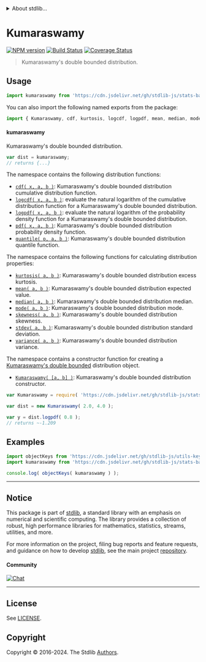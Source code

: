 <!--

@license Apache-2.0

Copyright (c) 2018 The Stdlib Authors.

Licensed under the Apache License, Version 2.0 (the "License");
you may not use this file except in compliance with the License.
You may obtain a copy of the License at

   http://www.apache.org/licenses/LICENSE-2.0

Unless required by applicable law or agreed to in writing, software
distributed under the License is distributed on an "AS IS" BASIS,
WITHOUT WARRANTIES OR CONDITIONS OF ANY KIND, either express or implied.
See the License for the specific language governing permissions and
limitations under the License.

-->


<details>
  <summary>
    About stdlib...
  </summary>
  <p>We believe in a future in which the web is a preferred environment for numerical computation. To help realize this future, we've built stdlib. stdlib is a standard library, with an emphasis on numerical and scientific computation, written in JavaScript (and C) for execution in browsers and in Node.js.</p>
  <p>The library is fully decomposable, being architected in such a way that you can swap out and mix and match APIs and functionality to cater to your exact preferences and use cases.</p>
  <p>When you use stdlib, you can be absolutely certain that you are using the most thorough, rigorous, well-written, studied, documented, tested, measured, and high-quality code out there.</p>
  <p>To join us in bringing numerical computing to the web, get started by checking us out on <a href="https://github.com/stdlib-js/stdlib">GitHub</a>, and please consider <a href="https://opencollective.com/stdlib">financially supporting stdlib</a>. We greatly appreciate your continued support!</p>
</details>

# Kumaraswamy

[![NPM version][npm-image]][npm-url] [![Build Status][test-image]][test-url] [![Coverage Status][coverage-image]][coverage-url] <!-- [![dependencies][dependencies-image]][dependencies-url] -->

> Kumaraswamy's double bounded distribution.



<section class="usage">

## Usage

```javascript
import kumaraswamy from 'https://cdn.jsdelivr.net/gh/stdlib-js/stats-base-dists-kumaraswamy@deno/mod.js';
```

You can also import the following named exports from the package:

```javascript
import { Kumaraswamy, cdf, kurtosis, logcdf, logpdf, mean, median, mode, pdf, quantile, skewness, stdev, variance } from 'https://cdn.jsdelivr.net/gh/stdlib-js/stats-base-dists-kumaraswamy@deno/mod.js';
```

#### kumaraswamy

Kumaraswamy's double bounded distribution.

```javascript
var dist = kumaraswamy;
// returns {...}
```

The namespace contains the following distribution functions:

<!-- <toc pattern="*+(cdf|pdf|mgf|quantile)*"> -->

<div class="namespace-toc">

-   <span class="signature">[`cdf( x, a, b )`][@stdlib/stats/base/dists/kumaraswamy/cdf]</span><span class="delimiter">: </span><span class="description">Kumaraswamy's double bounded distribution cumulative distribution function.</span>
-   <span class="signature">[`logcdf( x, a, b )`][@stdlib/stats/base/dists/kumaraswamy/logcdf]</span><span class="delimiter">: </span><span class="description">evaluate the natural logarithm of the cumulative distribution function for a Kumaraswamy's double bounded distribution.</span>
-   <span class="signature">[`logpdf( x, a, b )`][@stdlib/stats/base/dists/kumaraswamy/logpdf]</span><span class="delimiter">: </span><span class="description">evaluate the natural logarithm of the probability density function for a Kumaraswamy's double bounded distribution.</span>
-   <span class="signature">[`pdf( x, a, b )`][@stdlib/stats/base/dists/kumaraswamy/pdf]</span><span class="delimiter">: </span><span class="description">Kumaraswamy's double bounded distribution probability density function.</span>
-   <span class="signature">[`quantile( p, a, b )`][@stdlib/stats/base/dists/kumaraswamy/quantile]</span><span class="delimiter">: </span><span class="description">Kumaraswamy's double bounded distribution quantile function.</span>

</div>

<!-- </toc> -->

The namespace contains the following functions for calculating distribution properties:

<!-- <toc pattern="*+(entropy|kurtosis|mean|median|mode|skewness|stdev|variance)*"> -->

<div class="namespace-toc">

-   <span class="signature">[`kurtosis( a, b )`][@stdlib/stats/base/dists/kumaraswamy/kurtosis]</span><span class="delimiter">: </span><span class="description">Kumaraswamy's double bounded distribution excess kurtosis.</span>
-   <span class="signature">[`mean( a, b )`][@stdlib/stats/base/dists/kumaraswamy/mean]</span><span class="delimiter">: </span><span class="description">Kumaraswamy's double bounded distribution expected value.</span>
-   <span class="signature">[`median( a, b )`][@stdlib/stats/base/dists/kumaraswamy/median]</span><span class="delimiter">: </span><span class="description">Kumaraswamy's double bounded distribution median.</span>
-   <span class="signature">[`mode( a, b )`][@stdlib/stats/base/dists/kumaraswamy/mode]</span><span class="delimiter">: </span><span class="description">Kumaraswamy's double bounded distribution mode.</span>
-   <span class="signature">[`skewness( a, b )`][@stdlib/stats/base/dists/kumaraswamy/skewness]</span><span class="delimiter">: </span><span class="description">Kumaraswamy's double bounded distribution skewness.</span>
-   <span class="signature">[`stdev( a, b )`][@stdlib/stats/base/dists/kumaraswamy/stdev]</span><span class="delimiter">: </span><span class="description">Kumaraswamy's double bounded distribution standard deviation.</span>
-   <span class="signature">[`variance( a, b )`][@stdlib/stats/base/dists/kumaraswamy/variance]</span><span class="delimiter">: </span><span class="description">Kumaraswamy's double bounded distribution variance.</span>

</div>

<!-- </toc> -->

The namespace contains a constructor function for creating a [Kumaraswamy's double bounded][kumaraswamy-distribution] distribution object.

<!-- <toc pattern="*ctor*"> -->

<div class="namespace-toc">

-   <span class="signature">[`Kumaraswamy( [a, b] )`][@stdlib/stats/base/dists/kumaraswamy/ctor]</span><span class="delimiter">: </span><span class="description">Kumaraswamy's double bounded distribution constructor.</span>

</div>

<!-- </toc> -->

```javascript
var Kumaraswamy = require( 'https://cdn.jsdelivr.net/gh/stdlib-js/stats-base-dists-kumaraswamy' ).Kumaraswamy;

var dist = new Kumaraswamy( 2.0, 4.0 );

var y = dist.logpdf( 0.8 );
// returns ~-1.209
```

</section>

<!-- /.usage -->

<section class="examples">

## Examples

<!-- TODO: better examples -->

<!-- eslint no-undef: "error" -->

```javascript
import objectKeys from 'https://cdn.jsdelivr.net/gh/stdlib-js/utils-keys@deno/mod.js';
import kumaraswamy from 'https://cdn.jsdelivr.net/gh/stdlib-js/stats-base-dists-kumaraswamy@deno/mod.js';

console.log( objectKeys( kumaraswamy ) );
```

</section>

<!-- /.examples -->

<!-- Section for related `stdlib` packages. Do not manually edit this section, as it is automatically populated. -->

<section class="related">

</section>

<!-- /.related -->

<!-- Section for all links. Make sure to keep an empty line after the `section` element and another before the `/section` close. -->


<section class="main-repo" >

* * *

## Notice

This package is part of [stdlib][stdlib], a standard library with an emphasis on numerical and scientific computing. The library provides a collection of robust, high performance libraries for mathematics, statistics, streams, utilities, and more.

For more information on the project, filing bug reports and feature requests, and guidance on how to develop [stdlib][stdlib], see the main project [repository][stdlib].

#### Community

[![Chat][chat-image]][chat-url]

---

## License

See [LICENSE][stdlib-license].


## Copyright

Copyright &copy; 2016-2024. The Stdlib [Authors][stdlib-authors].

</section>

<!-- /.stdlib -->

<!-- Section for all links. Make sure to keep an empty line after the `section` element and another before the `/section` close. -->

<section class="links">

[npm-image]: http://img.shields.io/npm/v/@stdlib/stats-base-dists-kumaraswamy.svg
[npm-url]: https://npmjs.org/package/@stdlib/stats-base-dists-kumaraswamy

[test-image]: https://github.com/stdlib-js/stats-base-dists-kumaraswamy/actions/workflows/test.yml/badge.svg?branch=v0.2.0
[test-url]: https://github.com/stdlib-js/stats-base-dists-kumaraswamy/actions/workflows/test.yml?query=branch:v0.2.0

[coverage-image]: https://img.shields.io/codecov/c/github/stdlib-js/stats-base-dists-kumaraswamy/main.svg
[coverage-url]: https://codecov.io/github/stdlib-js/stats-base-dists-kumaraswamy?branch=main

<!--

[dependencies-image]: https://img.shields.io/david/stdlib-js/stats-base-dists-kumaraswamy.svg
[dependencies-url]: https://david-dm.org/stdlib-js/stats-base-dists-kumaraswamy/main

-->

[chat-image]: https://img.shields.io/gitter/room/stdlib-js/stdlib.svg
[chat-url]: https://app.gitter.im/#/room/#stdlib-js_stdlib:gitter.im

[stdlib]: https://github.com/stdlib-js/stdlib

[stdlib-authors]: https://github.com/stdlib-js/stdlib/graphs/contributors

[umd]: https://github.com/umdjs/umd
[es-module]: https://developer.mozilla.org/en-US/docs/Web/JavaScript/Guide/Modules

[deno-url]: https://github.com/stdlib-js/stats-base-dists-kumaraswamy/tree/deno
[deno-readme]: https://github.com/stdlib-js/stats-base-dists-kumaraswamy/blob/deno/README.md
[umd-url]: https://github.com/stdlib-js/stats-base-dists-kumaraswamy/tree/umd
[umd-readme]: https://github.com/stdlib-js/stats-base-dists-kumaraswamy/blob/umd/README.md
[esm-url]: https://github.com/stdlib-js/stats-base-dists-kumaraswamy/tree/esm
[esm-readme]: https://github.com/stdlib-js/stats-base-dists-kumaraswamy/blob/esm/README.md
[branches-url]: https://github.com/stdlib-js/stats-base-dists-kumaraswamy/blob/main/branches.md

[stdlib-license]: https://raw.githubusercontent.com/stdlib-js/stats-base-dists-kumaraswamy/main/LICENSE

[kumaraswamy-distribution]: https://en.wikipedia.org/wiki/Kumaraswamy_distribution

<!-- <toc-links> -->

[@stdlib/stats/base/dists/kumaraswamy/ctor]: https://github.com/stdlib-js/stats-base-dists-kumaraswamy-ctor/tree/deno

[@stdlib/stats/base/dists/kumaraswamy/kurtosis]: https://github.com/stdlib-js/stats-base-dists-kumaraswamy-kurtosis/tree/deno

[@stdlib/stats/base/dists/kumaraswamy/mean]: https://github.com/stdlib-js/stats-base-dists-kumaraswamy-mean/tree/deno

[@stdlib/stats/base/dists/kumaraswamy/median]: https://github.com/stdlib-js/stats-base-dists-kumaraswamy-median/tree/deno

[@stdlib/stats/base/dists/kumaraswamy/mode]: https://github.com/stdlib-js/stats-base-dists-kumaraswamy-mode/tree/deno

[@stdlib/stats/base/dists/kumaraswamy/skewness]: https://github.com/stdlib-js/stats-base-dists-kumaraswamy-skewness/tree/deno

[@stdlib/stats/base/dists/kumaraswamy/stdev]: https://github.com/stdlib-js/stats-base-dists-kumaraswamy-stdev/tree/deno

[@stdlib/stats/base/dists/kumaraswamy/variance]: https://github.com/stdlib-js/stats-base-dists-kumaraswamy-variance/tree/deno

[@stdlib/stats/base/dists/kumaraswamy/cdf]: https://github.com/stdlib-js/stats-base-dists-kumaraswamy-cdf/tree/deno

[@stdlib/stats/base/dists/kumaraswamy/logcdf]: https://github.com/stdlib-js/stats-base-dists-kumaraswamy-logcdf/tree/deno

[@stdlib/stats/base/dists/kumaraswamy/logpdf]: https://github.com/stdlib-js/stats-base-dists-kumaraswamy-logpdf/tree/deno

[@stdlib/stats/base/dists/kumaraswamy/pdf]: https://github.com/stdlib-js/stats-base-dists-kumaraswamy-pdf/tree/deno

[@stdlib/stats/base/dists/kumaraswamy/quantile]: https://github.com/stdlib-js/stats-base-dists-kumaraswamy-quantile/tree/deno

<!-- </toc-links> -->

</section>

<!-- /.links -->
